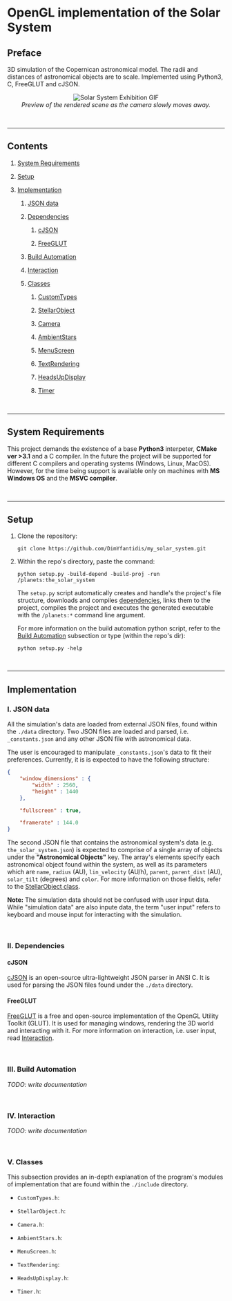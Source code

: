 # OpenGL implementation of the Solar System

## Preface
3D simulation of the Copernican astronomical model. The radii and distances of astronomical objects are to scale. Implemented using Python3, C, FreeGLUT and cJSON.

<p align="center">
  <img src="./media/exhibition.gif" alt="Solar System Exhibition GIF">
  <br>
  <i> Preview of the rendered scene as the camera slowly moves away. </i>
</p>

<br>

---

## Contents

1. [System Requirements](#system-requirements)

2. [Setup](#setup)

3. [Implementation](#implementation)

    1. [JSON data](#i-json-data)

    2. [Dependencies](#ii-dependencies)

        1. [cJSON](#cjson)

        2. [FreeGLUT](#freeglut)

    3. [Build Automation](#iii-build-automation)

    4. [Interaction](#iv-interaction)

    5. [Classes](#v-classes)

        1. [CustomTypes](#customtypes)

        2. [StellarObject](#stellarobject)

        3. [Camera](#camera)

        4. [AmbientStars](#ambientstars)

        5. [MenuScreen](#menuscreen)

        6. [TextRendering](#textrendering)

        7. [HeadsUpDisplay](#headsupdisplay)

        8. [Timer](#timer)


<br>

---

## System Requirements

This project demands the existence of a base **Python3** interpeter, **CMake ver >3.1** and a C compiler. In the future the project will be supported for different C compilers and operating systems (Windows, Linux, MacOS). However, for the time being support is available only on machines with **MS Windows OS** and the **MSVC compiler**.

<br>

---


## Setup 

1. Clone the repository:
    ```
    git clone https://github.com/DimYfantidis/my_solar_system.git
    ```

2. Within the repo's directory, paste the command:
    ``` 
    python setup.py -build-depend -build-proj -run /planets:the_solar_system
    ```
    The `setup.py` script automatically creates and handle's the project's file structure, downloads and compiles [dependencies](#ii-dependencies), links them to the project, compiles the project and executes the generated executable with the `/planets:*` command line argument.

    For more information on the build automation python script, refer to the [Build Automation](#iii-build-automation) subsection or type (within the repo's dir):
    ```
    python setup.py -help
    ```

<br>

---


## Implementation

### I. JSON data

All the simulation's data are loaded from external JSON files, found within the `./data` directory. Two JSON files are loaded and parsed, i.e. `_constants.json` and any other JSON file with astronomical data.

The user is encouraged to manipulate `_constants.json`'s data to fit their preferences. Currently, it is is expected to have the following structure:

```json
{
    "window_dimensions" : {
        "width" : 2560,
        "height" : 1440
    },

    "fullscreen" : true,

    "framerate" : 144.0
}
```

The second JSON file that contains the astronomical system's data (e.g. `the_solar_system.json`) is expected to comprise of a single array of objects under the **"Astronomical Objects"** key. The array's elements specify each astronomical object found within the system, as well as its parameters which are `name`, `radius` (AU), `lin_velocity` (AU/h), `parent`, `parent_dist` (AU), `solar_tilt` (degrees) and `color`. For more information on those fields, refer to the [StellarObject class](#stellarobject).


**Note:** The simulation data should not be confused with user input data. While "simulation data" are also inpute data, the term "user input" refers to keyboard and mouse input for interacting with the simulation.

<br>

### II. Dependencies

#### cJSON

[cJSON](https://github.com/DaveGamble/cJSON) is an open-source ultra-lightweight JSON parser in ANSI C. It is used for parsing the JSON files found under the `./data` directory.

#### FreeGLUT

[FreeGLUT](https://github.com/freeglut/freeglut) is a free and open-source implementation of the OpenGL Utility Toolkit (GLUT). It is used for managing windows, rendering the 3D world and interacting with it. For more information on interaction, i.e. user input, read [Interaction](#iv-interaction).

<br>

### III. Build Automation

*TODO: write documentation*

<br>


### IV. Interaction

*TODO: write documentation*

<br>

### V. Classes

This subsection provides an in-depth explanation of the program's modules of implementation that are found within the `./include` directory.

<a id="customtypes"></a>

* `CustomTypes.h`:


<a id="stellarobject"></a>

* `StellarObject.h`:


<a id="camera"></a>

* `Camera.h`:


<a id="ambientstars"></a>

* `AmbientStars.h`:


<a id="menuscreen"></a>

* `MenuScreen.h`:


<a id="textrendering"></a>

* `TextRendering`:


<a id="headsupdisplay"></a>

* `HeadsUpDisplay.h`:


<a id="timer"></a>

* `Timer.h`:
